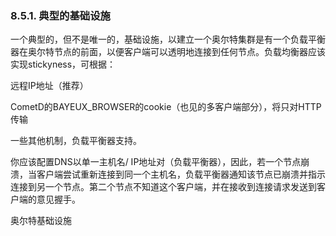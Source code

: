 ### 8.5.1. 典型的基础设施
一个典型的，但不是唯一的，基础设施，以建立一个奥尔特集群是有一个负载平衡器在奥尔特节点的前面，以便客户端可以透明地连接到任何节点。负载均衡器应该实现stickyness，可根据：

远程IP地址（推荐）

CometD的BAYEUX_BROWSER的cookie（也见的多客户端部分），将只对HTTP传输

一些其他机制，负载平衡器支持。

你应该配置DNS以单一主机名/ IP地址对（负载平衡器），因此，若一个节点崩溃，当客户端尝试重新连接到同一个主机名，负载平衡器通知该节点已崩溃并指示连接到另一个节点。第二个节点不知道这个客户端，并在接收到连接请求发送到客户端的意见握手。

奥尔特基础设施
